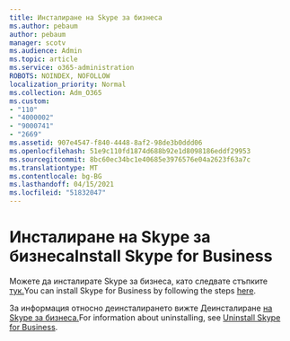 ```yaml
---
title: Инсталиране на Skype за бизнеса
ms.author: pebaum
author: pebaum
manager: scotv
ms.audience: Admin
ms.topic: article
ms.service: o365-administration
ROBOTS: NOINDEX, NOFOLLOW
localization_priority: Normal
ms.collection: Adm_O365
ms.custom:
- "110"
- "4000002"
- "9000741"
- "2669"
ms.assetid: 907e4547-f840-4448-8af2-98de3b0ddd06
ms.openlocfilehash: 51e9c110fd1874d688b92e1d8098186eddf29953
ms.sourcegitcommit: 8bc60ec34bc1e40685e3976576e04a2623f63a7c
ms.translationtype: MT
ms.contentlocale: bg-BG
ms.lasthandoff: 04/15/2021
ms.locfileid: "51832047"
---
```

# <a name="install-skype-for-business"></a><span data-ttu-id="de874-102">Инсталиране на Skype за бизнеса</span><span class="sxs-lookup"><span data-stu-id="de874-102">Install Skype for Business</span></span>

<span data-ttu-id="de874-103">Можете да инсталирате Skype за бизнеса, като следвате стъпките [тук.](https://support.office.com/article/Install-Skype-for-Business-8a0d4da8-9d58-44f9-9759-5c8f340cb3fb.aspx)</span><span class="sxs-lookup"><span data-stu-id="de874-103">You can install Skype for Business by following the steps  [here](https://support.office.com/article/Install-Skype-for-Business-8a0d4da8-9d58-44f9-9759-5c8f340cb3fb.aspx).</span></span>

<span data-ttu-id="de874-104">За информация относно деинсталирането вижте Деинсталиране [на Skype за бизнеса.](https://support.office.com/article/uninstall-skype-for-business-28c4a036-7f22-406c-b7f4-87894cbaf902)</span><span class="sxs-lookup"><span data-stu-id="de874-104">For information about uninstalling, see [Uninstall Skype for Business](https://support.office.com/article/uninstall-skype-for-business-28c4a036-7f22-406c-b7f4-87894cbaf902).</span></span>